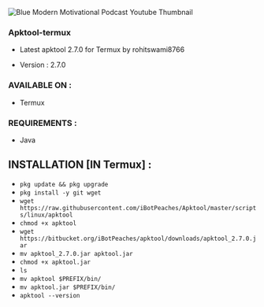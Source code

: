 ![Blue Modern Motivational Podcast Youtube Thumbnail](https://github.com/rohitswami876604/apktool-in-termux/assets/120408793/511f39f9-b1f3-44e0-8091-db458808bae0)


### Apktool-termux

* Latest apktool 2.7.0 for Termux by rohitswami8766

* Version : 2.7.0
### AVAILABLE ON :

* Termux
### REQUIREMENTS :

* Java
## INSTALLATION [IN Termux] :
* `pkg update && pkg upgrade`
* `pkg install -y git wget`
* `wget https://raw.githubusercontent.com/iBotPeaches/Apktool/master/scripts/linux/apktool`
* `chmod +x apktool`
* `wget https://bitbucket.org/iBotPeaches/apktool/downloads/apktool_2.7.0.jar`
* `mv apktool_2.7.0.jar apktool.jar`
* `chmod +x apktool.jar`
* `ls`
* `mv apktool $PREFIX/bin/`
* `mv apktool.jar $PREFIX/bin/`
* `apktool --version`
